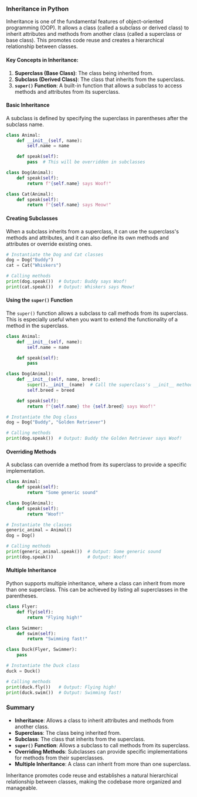 ### Inheritance in Python

Inheritance is one of the fundamental features of object-oriented programming (OOP). It allows a class (called a subclass or derived class) to inherit attributes and methods from another class (called a superclass or base class). This promotes code reuse and creates a hierarchical relationship between classes.

#### Key Concepts in Inheritance:
1. **Superclass (Base Class)**: The class being inherited from.
2. **Subclass (Derived Class)**: The class that inherits from the superclass.
3. **`super()` Function**: A built-in function that allows a subclass to access methods and attributes from its superclass.

#### Basic Inheritance
A subclass is defined by specifying the superclass in parentheses after the subclass name.

```python
class Animal:
    def __init__(self, name):
        self.name = name

    def speak(self):
        pass  # This will be overridden in subclasses

class Dog(Animal):
    def speak(self):
        return f"{self.name} says Woof!"

class Cat(Animal):
    def speak(self):
        return f"{self.name} says Meow!"
```

#### Creating Subclasses
When a subclass inherits from a superclass, it can use the superclass's methods and attributes, and it can also define its own methods and attributes or override existing ones.

```python
# Instantiate the Dog and Cat classes
dog = Dog("Buddy")
cat = Cat("Whiskers")

# Calling methods
print(dog.speak())  # Output: Buddy says Woof!
print(cat.speak())  # Output: Whiskers says Meow!
```

#### Using the `super()` Function
The `super()` function allows a subclass to call methods from its superclass. This is especially useful when you want to extend the functionality of a method in the superclass.

```python
class Animal:
    def __init__(self, name):
        self.name = name

    def speak(self):
        pass

class Dog(Animal):
    def __init__(self, name, breed):
        super().__init__(name)  # Call the superclass's __init__ method
        self.breed = breed

    def speak(self):
        return f"{self.name} the {self.breed} says Woof!"

# Instantiate the Dog class
dog = Dog("Buddy", "Golden Retriever")

# Calling methods
print(dog.speak())  # Output: Buddy the Golden Retriever says Woof!
```

#### Overriding Methods
A subclass can override a method from its superclass to provide a specific implementation.

```python
class Animal:
    def speak(self):
        return "Some generic sound"

class Dog(Animal):
    def speak(self):
        return "Woof!"

# Instantiate the classes
generic_animal = Animal()
dog = Dog()

# Calling methods
print(generic_animal.speak())  # Output: Some generic sound
print(dog.speak())             # Output: Woof!
```

#### Multiple Inheritance
Python supports multiple inheritance, where a class can inherit from more than one superclass. This can be achieved by listing all superclasses in the parentheses.

```python
class Flyer:
    def fly(self):
        return "Flying high!"

class Swimmer:
    def swim(self):
        return "Swimming fast!"

class Duck(Flyer, Swimmer):
    pass

# Instantiate the Duck class
duck = Duck()

# Calling methods
print(duck.fly())   # Output: Flying high!
print(duck.swim())  # Output: Swimming fast!
```

### Summary
- **Inheritance**: Allows a class to inherit attributes and methods from another class.
- **Superclass**: The class being inherited from.
- **Subclass**: The class that inherits from the superclass.
- **`super()` Function**: Allows a subclass to call methods from its superclass.
- **Overriding Methods**: Subclasses can provide specific implementations for methods from their superclasses.
- **Multiple Inheritance**: A class can inherit from more than one superclass.

Inheritance promotes code reuse and establishes a natural hierarchical relationship between classes, making the codebase more organized and manageable.
